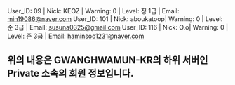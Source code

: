 User_ID: 09 | Nick: KEOZ | Warning: 0 | Level: 정 1급 | Email: min19086@naver.com
User_ID: 101 | Nick: aboukatoop| Warning: 0 | Level: 준 3급 | Email: susuna0325@gmail.com
User_ID: 116 | Nick: O.o| Warning: 0 | Level: 준 3급 | Email: haminsoo1231@naver.com

위의 내용은 GWANGHWAMUN-KR의 하위 서버인 Private 소속의 회원 정보입니다.
--
